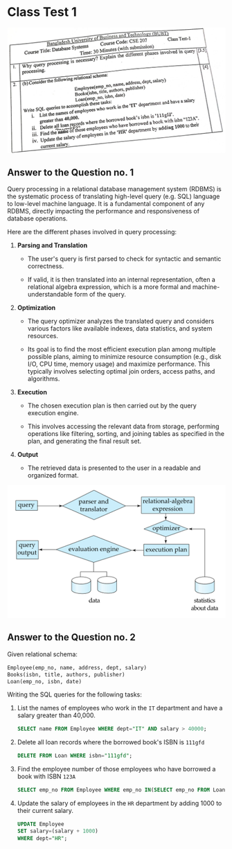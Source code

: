 # Class Test 1

![Question Paper](./question.jpg)

## Answer to the Question no. 1

Query processing in a relational database management system (RDBMS) is the systematic process of translating high-level query (e.g. SQL) language to low-level machine language. It is a fundamental component of any RDBMS, directly impacting the performance and responsiveness of database operations.

Here are the different phases involved in query processing:

1. **Parsing and Translation**

    - The user's query is first parsed to check for syntactic and semantic correctness.

    - If valid, it is then translated into an internal representation, often a relational algebra expression, which is a more formal and machine-understandable form of the query.

2. **Optimization**

    - The query optimizer analyzes the translated query and considers various factors like available indexes, data statistics, and system resources.

    - Its goal is to find the most efficient execution plan among multiple possible plans, aiming to minimize resource consumption (e.g., disk I/O, CPU time, memory usage) and maximize performance. This typically involves selecting optimal join orders, access paths, and algorithms.

3. **Execution**

    - The chosen execution plan is then carried out by the query execution engine.

    - This involves accessing the relevant data from storage, performing operations like filtering, sorting, and joining tables as specified in the plan, and generating the final result set.

4. **Output**

    - The retrieved data is presented to the user in a readable and organized format.

![Query Processing Diagram](./query-processing-diagram.png)

## Answer to the Question no. 2

Given relational schema:

```
Employee(emp_no, name, address, dept, salary)
Books(isbn, title, authors, publisher)
Loan(emp_no, isbn, date)
```

Writing the SQL queries for the following tasks:

1. List the names of employees who work in the `IT` department and have a salary greater than 40,000.

    ```sql
    SELECT name FROM Employee WHERE dept="IT" AND salary > 40000;
    ```

2. Delete all loan records where the borrowed book's ISBN is `111gfd`

    ```sql
    DELETE FROM Loan WHERE isbn="111gfd";
    ```

3. Find the employee number of those employees who have borrowed a book with ISBN `123A`

    ```sql
    SELECT emp_no FROM Employee WHERE emp_no IN(SELECT emp_no FROM Loan WHERE isbn="123A");
    ```

4. Update the salary of employees in the `HR` department by adding 1000 to their current salary.

    ```sql
    UPDATE Employee
    SET salary=(salary + 1000)
    WHERE dept="HR";
    ```
